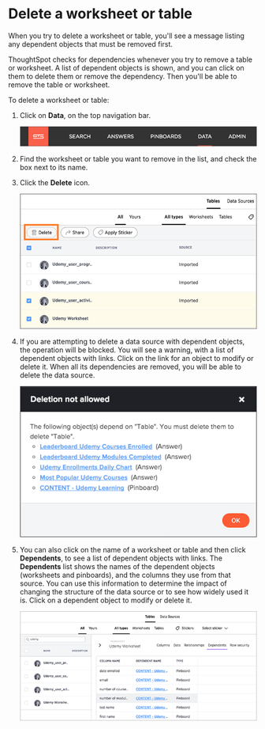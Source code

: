 # Delete a worksheet or table

When you try to delete a worksheet or table, you'll see a message listing any dependent objects that must be removed first.

ThoughtSpot checks for dependencies whenever you try to remove a table or worksheet. A list of dependent objects is shown, and you can click on them to delete them or remove the dependency. Then you'll be able to remove the table or worksheet.

To delete a worksheet or table:

1.   Click on **Data**, on the top navigation bar. 

     ![](../../shared/conrefs/../../images/data_icon.png "Data") 

2.   Find the worksheet or table you want to remove in the list, and check the box next to its name. 
3.   Click the **Delete** icon. 

     ![](../../images/delete_object.png "The Delete icon") 

4.   If you are attempting to delete a data source with dependent objects, the operation will be blocked. You will see a warning, with a list of dependent objects with links. Click on the link for an object to modify or delete it. When all its dependencies are removed, you will be able to delete the data source. 

     ![](../../images/dependency_warning_with_links.png "Dependent objects warning") 

5.   You can also click on the name of a worksheet or table and then click **Dependents**, to see a list of dependent objects with links. The **Dependents** list shows the names of the dependent objects \(worksheets and pinboards\), and the columns they use from that source. You can use this information to determine the impact of changing the structure of the data source or to see how widely used it is. Click on a dependent object to modify or delete it.

     ![](../../images/dependents.png "Dependent objects message") 


